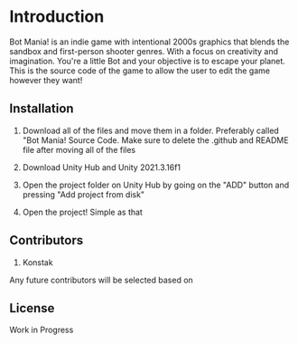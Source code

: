 # Introduction

Bot Mania! is an indie game with intentional 2000s graphics that blends the sandbox and first-person shooter genres. With a focus on creativity and imagination. You're a little Bot and your objective is to escape your planet. This is the source code of the game to allow the user to edit the game however they want!

## Installation

1. Download all of the files and move them in a folder. Preferably called "Bot Mania! Source Code. Make sure to delete the .github and README file after moving all of the files

2. Download Unity Hub and Unity 2021.3.16f1

3. Open the project folder on Unity Hub by going on the "ADD" button and pressing "Add project from disk"

4. Open the project! Simple as that

## Contributors

1. Konstak

Any future contributors will be selected based on 

## License

Work in Progress
